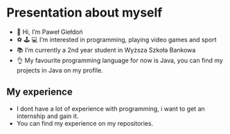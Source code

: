 # Presentation about myself
- 👋 Hi, I’m Paweł Giełdoń
- ⚽ 🕹️ 💻 I’m interested in programming, playing video games and sport 
- 📚 I’m currently a 2nd year student in Wyższa Szkoła Bankowa
- 👌 My favourite programming language for now is Java, you can find my projects in Java on my profile.

## My experience
- I dont have a lot of experience with programming, i want to get an internship and gain it.
- You can find my experience on my repositories.
